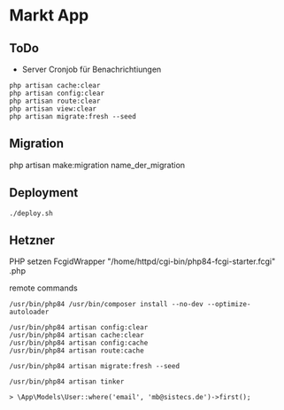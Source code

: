 # Markt App

## ToDo

-   Server Cronjob für Benachrichtiungen

```
php artisan cache:clear
php artisan config:clear
php artisan route:clear
php artisan view:clear
php artisan migrate:fresh --seed
```

## Migration

php artisan make:migration name_der_migration

## Deployment

`./deploy.sh`

## Hetzner

PHP setzen
FcgidWrapper "/home/httpd/cgi-bin/php84-fcgi-starter.fcgi" .php

remote commands

```
/usr/bin/php84 /usr/bin/composer install --no-dev --optimize-autoloader

/usr/bin/php84 artisan config:clear
/usr/bin/php84 artisan cache:clear
/usr/bin/php84 artisan config:cache
/usr/bin/php84 artisan route:cache

/usr/bin/php84 artisan migrate:fresh --seed

/usr/bin/php84 artisan tinker

> \App\Models\User::where('email', 'mb@sistecs.de')->first();
```
